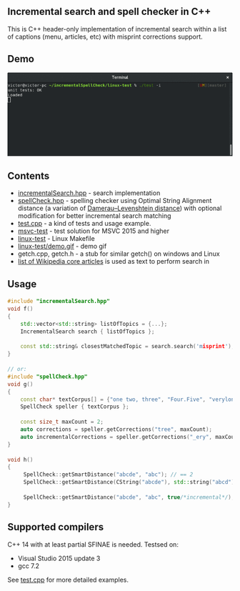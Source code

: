 ## Incremental search and spell checker in C++

This is C++ header-only implementation of incremental search within a list of captions (menu, articles, etc) with misprint corrections support. 

## Demo

![./test -i](linux-test/demo.gif)

## Contents

 * [incrementalSearch.hpp](incrementalSearch.hpp) - search implementation
 * [spellCheck.hpp](spellCheck.hpp) - spelling checker using Optimal String Alignment distance (a variation of [Damerau–Levenshtein distance](https://en.wikipedia.org/wiki/Damerau%E2%80%93Levenshtein_distance)) with optional modification for better incremental search matching
 * [test.cpp](test.cpp) - a kind of tests and usage example.
 * [msvc-test](msvc-test) - test solution for MSVC 2015 and higher
 * [linux-test](linux-test) - Linux Makefile
 * [linux-test/demo.gif](linux-test/demo.gif) - demo gif
 * getch.cpp, getch.h - a stub for similar getch() on windows and Linux
 * [list of Wikipedia core articles](https://github.com/victor-istomin/incrementalSpellcheck/blob/master/incrementalSpellcheck/wikipedia.txt) is used as text to perform search in

## Usage

 ```cpp
 #include "incrementalSearch.hpp"
 void f()
 {
     std::vector<std::string> listOfTopics = {...};
     IncrementalSearch search { listOfTopics };
     
     const std::string& closestMatchedTopic = search.search('misprint');     
 }
 
 // or:
 #include "spellCheck.hpp"
 void g()
 {
     const char* textCorpus[] = {"one two, three", "Four.Five", "verylongword"};
     SpellCheck speller { textCorpus };
     
     const size_t maxCount = 2;
     auto corrections = speller.getCorrections("tree", maxCount);                  // "three"
     auto incrementalCorrections = speller.getCorrections("_ery", maxCount, true); // "_ery" -> "very.*" -> "verylongword"
 }
 
 void h()
 {
      SpellCheck::getSmartDistance("abcde", "abc"); // == 2
      SpellCheck::getSmartDistance(CString("abcde"), std::string("abcd"));

      SpellCheck::getSmartDistance("abcde", "abc", true/*incremental*/); // == 0, "abc" -> "abc.*" -> "abcde"
 }
 ```

 ## Supported compilers

C++ 14 with at least partial SFINAE is needed. Testsed on:
  * Visual Studio 2015 update 3
  * gcc 7.2

 See [test.cpp](test.cpp) for more detailed examples.
